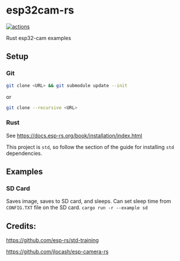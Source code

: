 # esp32cam-rs
<a href="https://github.com/Kezii/esp32cam_rs/actions"><img alt="actions" src="https://github.com/Kezii/esp32cam_rs/actions/workflows/rust.yml/badge.svg"></a>

Rust esp32-cam examples

## Setup
### Git
```bash
git clone <URL> && git submodule update --init
```
or 
```bash
git clone --recursive <URL>
```
### Rust
See
https://docs.esp-rs.org/book/installation/index.html

This project is `std`, so follow the section of the guide for installing `std` dependencies.

## Examples
### SD Card
Saves image, saves to SD card, and sleeps.
Can set sleep time from `CONFIG.TXT` file on the SD card.
`cargo run -r --example sd`

## Credits:
https://github.com/esp-rs/std-training

https://github.com/jlocash/esp-camera-rs
